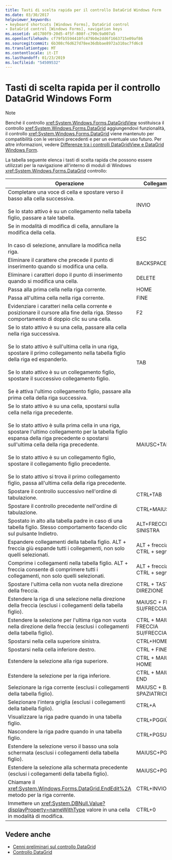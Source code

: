 ```yaml
---
title: Tasti di scelta rapida per il controllo DataGrid Windows Form
ms.date: 03/30/2017
helpviewer_keywords:
- keyboard shortcuts [Windows Forms], DataGrid control
- DataGrid control [Windows Forms], navigation keys
ms.assetid: a01780f9-20d5-4f5f-808f-c790c9a007a5
ms.openlocfilehash: cf79fb5594410fc479b0e2dd6f1663715e09af86
ms.sourcegitcommit: 6b308cf6d627d78ee36dbbae8972a310ac7fd6c8
ms.translationtype: MT
ms.contentlocale: it-IT
ms.lasthandoff: 01/23/2019
ms.locfileid: "54509532"
---
```

# <a name="keyboard-shortcuts-for-the-windows-forms-datagrid-control"></a>Tasti di scelta rapida per il controllo DataGrid Windows Form
> [!NOTE]
>  Benché il controllo <xref:System.Windows.Forms.DataGridView> sostituisca il controllo <xref:System.Windows.Forms.DataGrid> aggiungendovi funzionalità, il controllo <xref:System.Windows.Forms.DataGrid> viene mantenuto per compatibilità con le versioni precedenti e per un eventuale uso futuro. Per altre informazioni, vedere [Differenze tra i controlli DataGridView e DataGrid Windows Form](../../../../docs/framework/winforms/controls/differences-between-the-windows-forms-datagridview-and-datagrid-controls.md).  
  
 La tabella seguente elenca i tasti di scelta rapida che possono essere utilizzati per la navigazione all'interno di moduli di Windows <xref:System.Windows.Forms.DataGrid> controllo:  
  
|Operazione|Collegamento|  
|------------|--------------|  
|Completare una voce di cella e spostare verso il basso alla cella successiva.<br /><br /> Se lo stato attivo è su un collegamento nella tabella figlio, passare a tale tabella.|INVIO|  
|Se in modalità di modifica di cella, annullare la modifica della cella.<br /><br /> In caso di selezione, annullare la modifica nella riga.|ESC|  
|Eliminare il carattere che precede il punto di inserimento quando si modifica una cella.|BACKSPACE|  
|Eliminare i caratteri dopo il punto di inserimento quando si modifica una cella.|DELETE|  
|Passa alla prima cella nella riga corrente.|HOME|  
|Passa all'ultima cella nella riga corrente.|FINE|  
|Evidenziare i caratteri nella cella corrente e posizionare il cursore alla fine della riga. Stesso comportamento di doppio clic su una cella.|F2|  
|Se lo stato attivo è su una cella, passare alla cella nella riga successiva.<br /><br /> Se lo stato attivo è sull'ultima cella in una riga, spostare il primo collegamento nella tabella figlio della riga ed espanderlo.<br /><br /> Se lo stato attivo è su un collegamento figlio, spostare il successivo collegamento figlio.<br /><br /> Se è attiva l'ultimo collegamento figlio, passare alla prima cella della riga successiva.|TAB|  
|Se lo stato attivo è su una cella, spostarsi sulla cella nella riga precedente.<br /><br /> Se lo stato attivo è sulla prima cella in una riga, spostare l'ultimo collegamento per la tabella figlio espansa della riga precedente o spostarsi sull'ultima cella della riga precedente.<br /><br /> Se lo stato attivo è su un collegamento figlio, spostare il collegamento figlio precedente.<br /><br /> Se lo stato attivo si trova il primo collegamento figlio, passa all'ultima cella della riga precedente.|MAIUSC+TAB|  
|Spostare il controllo successivo nell'ordine di tabulazione.|CTRL+TAB|  
|Spostare il controllo precedente nell'ordine di tabulazione.|CTRL+MAIUSC+TAB|  
|Spostato in alto alla tabella padre in caso di una tabella figlio. Stesso comportamento facendo clic sul pulsante Indietro.|ALT+FRECCIA SINISTRA|  
|Espandere collegamenti della tabella figlio. ALT + freccia giù espande tutti i collegamenti, non solo quelli selezionati.|ALT + freccia giù o CTRL + segno più|  
|Comprime i collegamenti nella tabella figlio. ALT + freccia consente di comprimere tutti i collegamenti, non solo quelli selezionati.|ALT + freccia su o CTRL + segno meno|  
|Spostare l'ultima cella non vuota nella direzione della freccia.|CTRL + TASTI DI DIREZIONE|  
|Estendere la riga di una selezione nella direzione della freccia (esclusi i collegamenti della tabella figlio).|MAIUSC + FRECCIA SU/FRECCIA GIÙ|  
|Estendere la selezione per l'ultima riga non vuota nella direzione della freccia (esclusi i collegamenti della tabella figlio).|CTRL + MAIUSC + FRECCIA SU/FRECCIA GIÙ|  
|Spostarsi nella cella superiore sinistra.|CTRL+HOME|  
|Spostarsi nella cella inferiore destro.|CTRL + FINE|  
|Estendere la selezione alla riga superiore.|CTRL + MAIUSC + HOME|  
|Estendere la selezione per la riga inferiore.|CTRL + MAIUSC + END|  
|Selezionare la riga corrente (esclusi i collegamenti della tabella figlio).|MAIUSC + BARRA SPAZIATRICE|  
|Selezionare l'intera griglia (esclusi i collegamenti della tabella figlio).|CTRL+A|  
|Visualizzare la riga padre quando in una tabella figlio.|CTRL+PGGIÙ|  
|Nascondere la riga padre quando in una tabella figlio.|CTRL+PGSU|  
|Estendere la selezione verso il basso una sola schermata (esclusi i collegamenti della tabella figlio).|MAIUSC+PGGIÙ|  
|Estendere la selezione alla schermata precedente (esclusi i collegamenti della tabella figlio).|MAIUSC+PGSU|  
|Chiamare il <xref:System.Windows.Forms.DataGrid.EndEdit%2A> metodo per la riga corrente.|CTRL+INVIO|  
|Immettere un <xref:System.DBNull.Value?displayProperty=nameWithType> valore in una cella in modalità di modifica.|CTRL+0|  
  
## <a name="see-also"></a>Vedere anche
- [Cenni preliminari sul controllo DataGrid](../../../../docs/framework/winforms/controls/datagrid-control-overview-windows-forms.md)
- [Controllo DataGrid](../../../../docs/framework/winforms/controls/datagrid-control-windows-forms.md)

